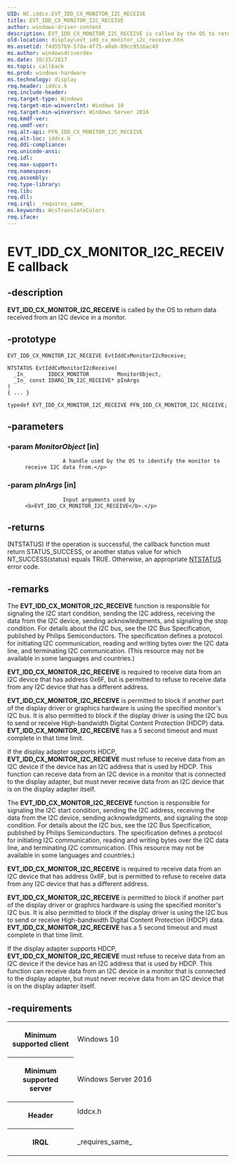 ```yaml
---
UID: NC.iddcx.EVT_IDD_CX_MONITOR_I2C_RECEIVE
title: EVT_IDD_CX_MONITOR_I2C_RECEIVE
author: windows-driver-content
description: EVT_IDD_CX_MONITOR_I2C_RECEIVE is called by the OS to return data received from an I2C device in a monitor.
old-location: display\evt_idd_cx_monitor_i2c_receive.htm
ms.assetid: f4d55fb9-57da-4f75-a0ab-89cc9516ac49
ms.author: windowsdriverdev
ms.date: 10/25/2017
ms.topic: callback
ms.prod: windows-hardware
ms.technology: display
req.header: iddcx.h
req.include-header: 
req.target-type: Windows
req.target-min-winverclnt: Windows 10
req.target-min-winversvr: Windows Server 2016
req.kmdf-ver: 
req.umdf-ver: 
req.alt-api: PFN_IDD_CX_MONITOR_I2C_RECEIVE
req.alt-loc: iddcx.h
req.ddi-compliance: 
req.unicode-ansi: 
req.idl: 
req.max-support: 
req.namespace: 
req.assembly: 
req.type-library: 
req.lib: 
req.dll: 
req.irql: _requires_same_
ms.keywords: WcsTranslateColors
req.iface: 
---
```


# EVT_IDD_CX_MONITOR_I2C_RECEIVE callback



## -description
<p><b>EVT_IDD_CX_MONITOR_I2C_RECEIVE</b> is called by the OS to return data received from an I2C device in a monitor.</p>


## -prototype

````
EVT_IDD_CX_MONITOR_I2C_RECEIVE EvtIddCxMonitorI2cReceive;

NTSTATUS EvtIddCxMonitorI2cReceive(
  _In_       IDDCX_MONITOR         MonitorObject,
  _In_ const IDARG_IN_I2C_RECEIVE* pInArgs
)
{ ... }

typedef EVT_IDD_CX_MONITOR_I2C_RECEIVE PFN_IDD_CX_MONITOR_I2C_RECEIVE;
````


## -parameters
<dl>

### -param <i>MonitorObject</i> [in]

<dd>
<p>
                    
                A handle used by the OS to identify the monitor to receive I2C data from.</p>
</dd>

### -param <i>pInArgs</i> [in]

<dd>
<p>
                    
                Input arguments used by <b>EVT_IDD_CX_MONITOR_I2C_RECEIVE</b>.</p>
</dd>
</dl>

## -returns
<p>
(NTSTATUS) If the operation is successful, the callback function must return STATUS_SUCCESS, or another status value for which NT_SUCCESS(status) equals TRUE. Otherwise, an appropriate <a href="https://msdn.microsoft.com/7792201b-63bb-4db5-803d-2af02893d505">NTSTATUS</a> error code. 
                    </p>

## -remarks
<p>The <b>EVT_IDD_CX_MONITOR_I2C_RECEIVE</b> function is responsible for signaling the I2C start condition, sending the I2C address,
 receiving the data from the I2C device, sending acknowledgments, and signaling the stop condition.
 For details about the I2C bus, see the I2C Bus Specification, published by Philips Semiconductors.
 The specification defines a protocol for initiating I2C communication, reading and writing bytes over the I2C data
 line, and terminating I2C communication. (This resource may not be available in some languages and countries.)
</p>

<p><b>EVT_IDD_CX_MONITOR_I2C_RECEIVE</b> is required to receive data from an I2C device that has address 0x6F, but is
 permitted to refuse to receive data from any I2C device that has a different address.
 </p>

<p><b>EVT_IDD_CX_MONITOR_I2C_RECEIVE</b> is permitted to block if another part of the display driver or graphics hardware is
 using the specified monitor's I2C bus. It is also permitted to block if the display driver is using the I2C bus to send or receive High-bandwidth Digital Content Protection (HDCP) data.
 <b>EVT_IDD_CX_MONITOR_I2C_RECEIVE</b> has a 5 second timeout and must complete in that time limit.</p>

<p>If the display adapter supports HDCP, <b>EVT_IDD_CX_MONITOR_I2C_RECIEVE</b> must refuse to receive data from an I2C device if the
 device has an I2C address that is used by HDCP.
 This function  can receive data from an I2C device in a monitor that is connected to the display adapter, but must never receive data from an I2C
 device that is on the display adapter itself.</p>

<p>The <b>EVT_IDD_CX_MONITOR_I2C_RECEIVE</b> function is responsible for signaling the I2C start condition, sending the I2C address,
 receiving the data from the I2C device, sending acknowledgments, and signaling the stop condition.
 For details about the I2C bus, see the I2C Bus Specification, published by Philips Semiconductors.
 The specification defines a protocol for initiating I2C communication, reading and writing bytes over the I2C data
 line, and terminating I2C communication. (This resource may not be available in some languages and countries.)
</p>

<p><b>EVT_IDD_CX_MONITOR_I2C_RECEIVE</b> is required to receive data from an I2C device that has address 0x6F, but is
 permitted to refuse to receive data from any I2C device that has a different address.
 </p>

<p><b>EVT_IDD_CX_MONITOR_I2C_RECEIVE</b> is permitted to block if another part of the display driver or graphics hardware is
 using the specified monitor's I2C bus. It is also permitted to block if the display driver is using the I2C bus to send or receive High-bandwidth Digital Content Protection (HDCP) data.
 <b>EVT_IDD_CX_MONITOR_I2C_RECEIVE</b> has a 5 second timeout and must complete in that time limit.</p>

<p>If the display adapter supports HDCP, <b>EVT_IDD_CX_MONITOR_I2C_RECIEVE</b> must refuse to receive data from an I2C device if the
 device has an I2C address that is used by HDCP.
 This function  can receive data from an I2C device in a monitor that is connected to the display adapter, but must never receive data from an I2C
 device that is on the display adapter itself.</p>

## -requirements
<table>
<tr>
<th width="30%">
<p>Minimum supported client</p>
</th>
<td width="70%">
<p>Windows 10</p>
</td>
</tr>
<tr>
<th width="30%">
<p>Minimum supported server</p>
</th>
<td width="70%">
<p>Windows Server 2016</p>
</td>
</tr>
<tr>
<th width="30%">
<p>Header</p>
</th>
<td width="70%">
<dl>
<dt>Iddcx.h</dt>
</dl>
</td>
</tr>
<tr>
<th width="30%">
<p>IRQL</p>
</th>
<td width="70%">
<p>_requires_same_</p>
</td>
</tr>
</table>